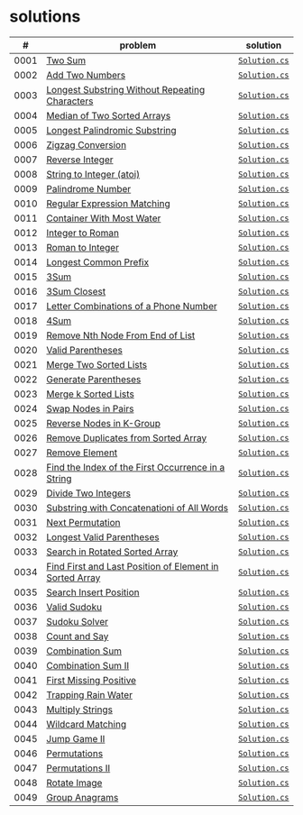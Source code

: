 # solutions

|#|problem|solution|
|--|--|--|
|0001|[Two Sum](https://leetcode.com/problems/two-sum/)|[`Solution.cs`](./LeetCodeSolutions/Solutions/_0001/Solution.cs)|
|0002|[Add Two Numbers](https://leetcode.com/problems/add-two-numbers/)|[`Solution.cs`](./LeetCodeSolutions/Solutions/_0002/Solution.cs)|
|0003|[Longest Substring Without Repeating Characters](https://leetcode.com/problems/longest-substring-without-repeating-characters/)|[`Solution.cs`](./LeetCodeSolutions/Solutions/_0003/Solution.cs)|
|0004|[Median of Two Sorted Arrays](https://leetcode.com/problems/median-of-two-sorted-arrays/)|[`Solution.cs`](./LeetCodeSolutions/Solutions/_0004/Solution.cs)|
|0005|[Longest Palindromic Substring](https://leetcode.com/problems/longest-palindromic-substring/)|[`Solution.cs`](./LeetCodeSolutions/Solutions/_0005/Solution.cs)|
|0006|[Zigzag Conversion](https://leetcode.com/problems/zigzag-conversion/)|[`Solution.cs`](./LeetCodeSolutions/Solutions/_0006/Solution.cs)|
|0007|[Reverse Integer](https://leetcode.com/problems/reverse-integer/)|[`Solution.cs`](./LeetCodeSolutions/Solutions/_0007/Solution.cs)|
|0008|[String to Integer (atoi)](https://leetcode.com/problems/string-to-integer-atoi/)|[`Solution.cs`](./LeetCodeSolutions/Solutions/_0008/Solution.cs)|
|0009|[Palindrome Number](https://leetcode.com/problems/palindrome-number/)|[`Solution.cs`](./LeetCodeSolutions/Solutions/_0009/Solution.cs)|
|0010|[Regular Expression Matching](https://leetcode.com/problems/regular-expression-matching/)|[`Solution.cs`](./LeetCodeSolutions/Solutions/_0010/Solution.cs)|
|0011|[Container With Most Water](https://leetcode.com/problems/container-with-most-water/)|[`Solution.cs`](./LeetCodeSolutions/Solutions/_0011/Solution.cs)|
|0012|[Integer to Roman](https://leetcode.com/problems/integer-to-roman/)|[`Solution.cs`](./LeetCodeSolutions/Solutions/_0012/Solution.cs)|
|0013|[Roman to Integer](https://leetcode.com/problems/roman-to-integer/)|[`Solution.cs`](./LeetCodeSolutions/Solutions/_0013/Solution.cs)|
|0014|[Longest Common Prefix](https://leetcode.com/problems/longest-common-prefix/)|[`Solution.cs`](./LeetCodeSolutions/Solutions/_0014/Solution.cs)|
|0015|[3Sum](https://leetcode.com/problems/3sum/)|[`Solution.cs`](./LeetCodeSolutions/Solutions/_0015/Solution.cs)|
|0016|[3Sum Closest](https://leetcode.com/problems/3sum-closest/)|[`Solution.cs`](./LeetCodeSolutions/Solutions/_0016/Solution.cs)|
|0017|[Letter Combinations of a Phone Number](https://leetcode.com/problems/letter-combinations-of-a-phone-number/)|[`Solution.cs`](./LeetCodeSolutions/Solutions/_0017/Solution.cs)|
|0018|[4Sum](https://leetcode.com/problems/4sum/)|[`Solution.cs`](./LeetCodeSolutions/Solutions/_0018/Solution.cs)|
|0019|[Remove Nth Node From End of List](https://leetcode.com/problems/remove-nth-node-from-end-of-list/)|[`Solution.cs`](./LeetCodeSolutions/Solutions/_0019/Solution.cs)|
|0020|[Valid Parentheses](https://leetcode.com/problems/valid-parentheses/)|[`Solution.cs`](./LeetCodeSolutions/Solutions/_0020/Solution.cs)|
|0021|[Merge Two Sorted Lists](https://leetcode.com/problems/merge-two-sorted-lists/)|[`Solution.cs`](./LeetCodeSolutions/Solutions/_0021/Solution.cs)|
|0022|[Generate Parentheses](https://leetcode.com/problems/generate-parentheses/)|[`Solution.cs`](./LeetCodeSolutions/Solutions/_0022/Solution.cs)|
|0023|[Merge k Sorted Lists](https://leetcode.com/problems/merge-k-sorted-lists/)|[`Solution.cs`](./LeetCodeSolutions/Solutions/_0023/Solution.cs)|
|0024|[Swap Nodes in Pairs](https://leetcode.com/problems/swap-nodes-in-pairs/)|[`Solution.cs`](./LeetCodeSolutions/Solutions/_0024/Solution.cs)|
|0025|[Reverse Nodes in K-Group](https://leetcode.com/problems/reverse-nodes-in-k-group/)|[`Solution.cs`](./LeetCodeSolutions/Solutions/_0025/Solution.cs)|
|0026|[Remove Duplicates from Sorted Array](https://leetcode.com/problems/remove-duplicates-from-sorted-array/)|[`Solution.cs`](./LeetCodeSolutions/Solutions/_0026/Solution.cs)|
|0027|[Remove Element](https://leetcode.com/problems/remove-element/)|[`Solution.cs`](./LeetCodeSolutions/Solutions/_0027/Solution.cs)|
|0028|[Find the Index of the First Occurrence in a String](https://leetcode.com/problems/find-the-index-of-the-first-occurrence-in-a-string/)|[`Solution.cs`](./LeetCodeSolutions/Solutions/_0028/Solution.cs)|
|0029|[Divide Two Integers](https://leetcode.com/problems/divide-two-integers/)|[`Solution.cs`](./LeetCodeSolutions/Solutions/_0029/Solution.cs)|
|0030|[Substring with Concatenationi of All Words](https://leetcode.com/problems/substring-with-concatenation-of-all-words/)|[`Solution.cs`](./LeetCodeSolutions/Solutions/_0030/Solution.cs)|
|0031|[Next Permutation](https://leetcode.com/problems/next-permutation/)|[`Solution.cs`](./LeetCodeSolutions/Solutions/_0031/Solution.cs)|
|0032|[Longest Valid Parentheses](https://leetcode.com/problems/longest-valid-parentheses/)|[`Solution.cs`](./LeetCodeSolutions/Solutions/_0032/Solution.cs)|
|0033|[Search in Rotated Sorted Array](https://leetcode.com/problems/search-in-rotated-sorted-array/)|[`Solution.cs`](./LeetCodeSolutions/Solutions/_0033/Solution.cs)|
|0034|[Find First and Last Position of Element in Sorted Array](https://leetcode.com/problems/find-first-and-last-position-of-element-in-sorted-array/)|[`Solution.cs`](./LeetCodeSolutions/Solutions/_0034/Solution.cs)|
|0035|[Search Insert Position](https://leetcode.com/problems/search-insert-position/)|[`Solution.cs`](./LeetCodeSolutions/Solutions/_0035/Solution.cs)|
|0036|[Valid Sudoku](https://leetcode.com/problems/valid-sudoku/)|[`Solution.cs`](./LeetCodeSolutions/Solutions/_0036/Solution.cs)|
|0037|[Sudoku Solver](https://leetcode.com/problems/sudoku-solver/)|[`Solution.cs`](./LeetCodeSolutions/Solutions/_0037/Solution.cs)|
|0038|[Count and Say](https://leetcode.com/problems/count-and-say/)|[`Solution.cs`](./LeetCodeSolutions/Solutions/_0038/Solution.cs)|
|0039|[Combination Sum](https://leetcode.com/problems/combination-sum/)|[`Solution.cs`](./LeetCodeSolutions/Solutions/_0039/Solution.cs)|
|0040|[Combination Sum II](https://leetcode.com/problems/combination-sum-ii/)|[`Solution.cs`](./LeetCodeSolutions/Solutions/_0040/Solution.cs)|
|0041|[First Missing Positive](https://leetcode.com/problems/first-missing-positive/)|[`Solution.cs`](./LeetCodeSolutions/Solutions/_0041/Solution.cs)|
|0042|[Trapping Rain Water](https://leetcode.com/problems/trapping-rain-water/)|[`Solution.cs`](./LeetCodeSolutions/Solutions/_0042/Solution.cs)|
|0043|[Multiply Strings](https://leetcode.com/problems/multiply-strings/)|[`Solution.cs`](./LeetCodeSolutions/Solutions/_0043/Solution.cs)|
|0044|[Wildcard Matching](https://leetcode.com/problems/wildcard-matching/)|[`Solution.cs`](./LeetCodeSolutions/Solutions/_0044/Solution.cs)|
|0045|[Jump Game II](https://leetcode.com/problems/jump-game-ii/)|[`Solution.cs`](./LeetCodeSolutions/Solutions/_0045/Solution.cs)|
|0046|[Permutations](https://leetcode.com/problems/permutations/)|[`Solution.cs`](./LeetCodeSolutions/Solutions/_0046/Solution.cs)|
|0047|[Permutations II](https://leetcode.com/problems/permutations-ii/)|[`Solution.cs`](./LeetCodeSolutions/Solutions/_0047/Solution.cs)|
|0048|[Rotate Image](https://leetcode.com/problems/rotate-image/)|[`Solution.cs`](./LeetCodeSolutions/Solutions/_0048/Solution.cs)|
|0049|[Group Anagrams](https://leetcode.com/problems/group-anagrams/)|[`Solution.cs`](./LeetCodeSolutions/Solutions/_0049/Solution.cs)|
